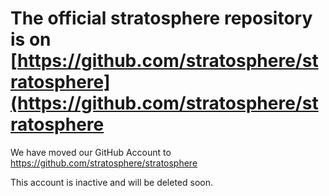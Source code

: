 # The official stratosphere repository is on [https://github.com/stratosphere/stratosphere](https://github.com/stratosphere/stratosphere


We have moved our GitHub Account to https://github.com/stratosphere/stratosphere

This account is inactive and will be deleted soon.
